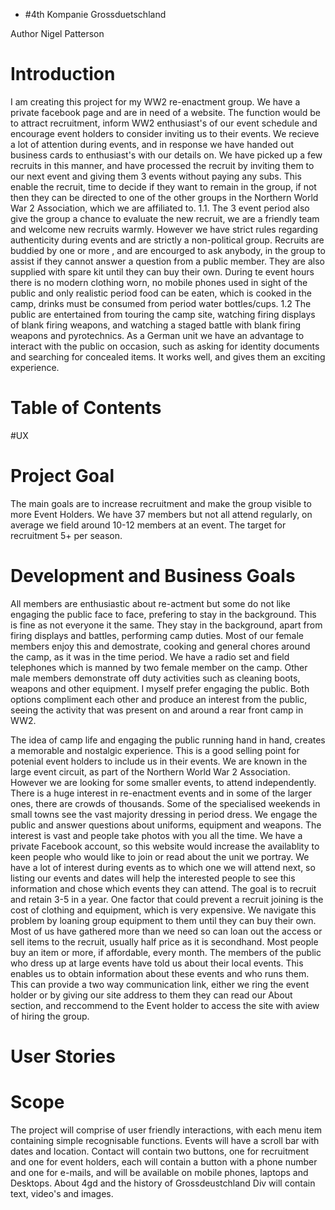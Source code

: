 * #4th Kompanie Grossduetschland

 Author Nigel Patterson

# Introduction

I am creating this project for my WW2 re-enactment group. We have a private facebook page and are in need of a website. The function would be to attract recruitment, inform WW2 enthusiast's of our event schedule and encourage event holders to consider inviting us to their events. We recieve a lot of attention during events, and in response we have handed out business cards to enthusiast's with our details on. We have picked up a few recruits in this manner, and have processed the recruit by inviting them to our next event and giving them 3 events without paying any subs. This enable the recruit, time to decide if they want to remain in the group, if not then they can be directed to one of the other groups in the Northern World War 2 Association, which we are affiliated to. 1.1. The 3 event period also give the group a chance to evaluate the new recruit, we are a friendly team and welcome new recruits warmly. However we have strict rules regarding authenticity during events and are strictly a non-political group. Recruits are buddied by one or more , and are encourged to ask anybody, in the group to assist if they cannot answer a question from a public member. They are also supplied with spare kit until they can buy their own. During te event hours there is no modern clothing worn, no mobile phones used in sight of the public and only realistic period food can be eaten, which is cooked in the camp, drinks must be consumed from period water bottles/cups. 1.2 The public are entertained from touring the camp site, watching firing displays of blank firing weapons, and watching a staged battle with blank firing weapons and pyrotechnics. As a German unit we have an advantage to interact with the public on occasion, such as asking for identity documents and searching for concealed items. It works well, and gives them an exciting experience.
# Table of Contents 
#UX
# Project Goal
The main goals are to increase recruitment and make the group visible to more Event Holders. We have 37 members but not all attend regularly, on average we field around 10-12 members at an event. The target for recruitment 5+ per season.

# Development and Business Goals
All members are enthusiastic about re-actment but some do not like engaging the public face to face, prefering to stay in the background. This is fine as not everyone it the same. They stay in the background, apart from firing displays and battles, performing camp duties. Most of our female members enjoy this and demostrate, cooking and general chores around the camp, as it was in the time period. We have a radio set and field telephones which is manned by two female member on the camp. Other male members demonstrate off duty activities such as cleaning boots, weapons and other equipment. I myself prefer engaging the public. Both options compliment each other and produce an interest from the public, seeing the activity that was present on and around a rear front camp in WW2.

The idea of camp life and engaging the public running hand in hand, creates a memorable and nostalgic experience. This is a good selling point for potenial event holders to include us in their events. We are known in the large event circuit, as part of the Northern World War 2 Association. However we are looking for some smaller events, to attend independently. There is a huge interest in re-enactment events and in some of the larger ones, there are crowds of thousands. Some of the specialised weekends in small towns see the vast majority dressing in period dress. We engage the public and answer questions about uniforms, equipment and weapons. The interest is vast and people take photos with you all the time. We have a private Facebook account, so this website would increase the availablity to keen people who would like to join or read about the unit we portray. We have a lot of interest during events as to which one we will attend next, so listing our events and dates will help the interested people to see this information and chose which events they can attend. The goal is to recruit and retain 3-5 in a year. One factor that could prevent a recruit joining is the cost of clothing and equipment, which is very expensive. We navigate this problem by loaning group equipment to them until they can buy their own. Most of us have gathered more than we need so can loan out the access or sell items to the recruit, usually half price as it is secondhand. Most people buy an item or more, if affordable, every month. The members of the public who dress up at large events have told us about their local events. This enables us to obtain information about these events and who runs them. This can provide a two way communication link, either we ring the event holder or by giving our site address to them they can read our About section, and reccommend to the Event holder to access the site with aview of hiring the group.

# User Stories
# Scope
The project will comprise of user friendly interactions, with each menu item containing simple recognisable functions. Events will have a scroll bar with dates and location. Contact will contain two buttons, one for recruitment and one for event holders, each will contain a button with a phone number and one for e-mails, and will be available on mobile phones, laptops and Desktops. About 4gd and the history of Grossdeustchland Div will contain text, video's and images.
